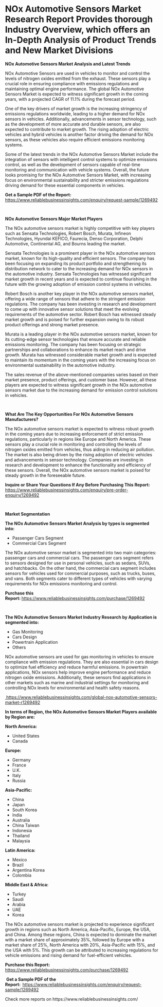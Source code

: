 <p><h1>NOx Automotive Sensors Market Research Report Provides thorough Industry Overview, which offers an In-Depth Analysis of Product Trends and New Market Divisions</h1></p><p><strong>NOx Automotive Sensors Market Analysis and Latest Trends</strong></p>
<p><p>NOx Automotive Sensors are used in vehicles to monitor and control the levels of nitrogen oxides emitted from the exhaust. These sensors play a crucial role in ensuring compliance with emissions regulations and maintaining optimal engine performance. The global NOx Automotive Sensors Market is expected to witness significant growth in the coming years, with a projected CAGR of 11.1% during the forecast period.</p><p>One of the key drivers of market growth is the increasing stringency of emissions regulations worldwide, leading to a higher demand for NOx sensors in vehicles. Additionally, advancements in sensor technology, such as the development of more accurate and durable sensors, are also expected to contribute to market growth. The rising adoption of electric vehicles and hybrid vehicles is another factor driving the demand for NOx sensors, as these vehicles also require efficient emissions monitoring systems.</p><p>Some of the latest trends in the NOx Automotive Sensors Market include the integration of sensors with intelligent control systems to optimize emissions control, as well as the development of sensors capable of real-time monitoring and communication with vehicle systems. Overall, the future looks promising for the NOx Automotive Sensors Market, with increasing focus on environmental sustainability and stricter emissions regulations driving demand for these essential components in vehicles.</p></p>
<p><strong>Get a Sample PDF of the Report:&nbsp;</strong> <a href="https://www.reliablebusinessinsights.com/enquiry/request-sample/1269492">https://www.reliablebusinessinsights.com/enquiry/request-sample/1269492</a></p>
<p>&nbsp;</p>
<p><strong>NOx Automotive Sensors Major Market Players</strong></p>
<p><p>The NOx automotive sensors market is highly competitive with key players such as Sensata Technologies, Robert Bosch, Murata, Infineon Technologies, Hyundai KEFICO, Faurecia, Denso Corporation, Delphi Automotive, Continental AG, and Bourns leading the market.</p><p>Sensata Technologies is a prominent player in the NOx automotive sensors market, known for its high-quality and efficient sensors. The company has been focusing on expanding its product portfolio and strengthening its distribution network to cater to the increasing demand for NOx sensors in the automotive industry. Sensata Technologies has witnessed significant market growth in recent years and is expected to continue flourishing in the future with the growing adoption of emission control systems in vehicles.</p><p>Robert Bosch is another key player in the NOx automotive sensors market, offering a wide range of sensors that adhere to the stringent emission regulations. The company has been investing in research and development to come up with innovative sensor solutions that meet the evolving requirements of the automotive sector. Robert Bosch has witnessed steady market growth and is poised for further expansion owing to its robust product offerings and strong market presence.</p><p>Murata is a leading player in the NOx automotive sensors market, known for its cutting-edge sensor technologies that ensure accurate and reliable emissions monitoring. The company has been focusing on strategic partnerships and collaborations to enhance its market reach and drive growth. Murata has witnessed considerable market growth and is expected to maintain its momentum in the coming years with the increasing focus on environmental sustainability in the automotive industry.</p><p>The sales revenue of the above-mentioned companies varies based on their market presence, product offerings, and customer base. However, all these players are expected to witness significant growth in the NOx automotive sensors market due to the increasing demand for emission control solutions in vehicles.</p></p>
<p>&nbsp;</p>
<p><strong>What Are The Key Opportunities For NOx Automotive Sensors Manufacturers?</strong></p>
<p><p>The NOx automotive sensors market is expected to witness robust growth in the coming years due to increasing enforcement of strict emission regulations, particularly in regions like Europe and North America. These sensors play a crucial role in monitoring and controlling the levels of nitrogen oxides emitted from vehicles, thus aiding in reducing air pollution. The market is also being driven by the rising adoption of electric vehicles and advancements in sensor technology. Companies are investing in research and development to enhance the functionality and efficiency of these sensors. Overall, the NOx automotive sensors market is poised for steady growth in the foreseeable future.</p></p>
<p><strong>Inquire or Share Your Questions If Any Before Purchasing This Report:</strong> <a href="https://www.reliablebusinessinsights.com/enquiry/pre-order-enquiry/1269492">https://www.reliablebusinessinsights.com/enquiry/pre-order-enquiry/1269492</a></p>
<p>&nbsp;</p>
<p><strong>Market Segmentation</strong></p>
<p><strong>The NOx Automotive Sensors Market Analysis by types is segmented into:</strong></p>
<p><ul><li>Passenger Cars Segment</li><li>Commercial Cars Segment</li></ul></p>
<p><p>The NOx automotive sensor market is segmented into two main categories: passenger cars and commercial cars. The passenger cars segment refers to sensors designed for use in personal vehicles, such as sedans, SUVs, and hatchbacks. On the other hand, the commercial cars segment includes sensors for vehicles used for commercial purposes, such as trucks, buses, and vans. Both segments cater to different types of vehicles with varying requirements for NOx emissions monitoring and control.</p></p>
<p><strong>Purchase this Report:&nbsp;</strong><a href="https://www.reliablebusinessinsights.com/purchase/1269492">https://www.reliablebusinessinsights.com/purchase/1269492</a></p>
<p>&nbsp;</p>
<p><strong>The NOx Automotive Sensors Market Industry Research by Application is segmented into:</strong></p>
<p><ul><li>Gas Monitoring</li><li>Cars Design</li><li>Powertrain Application</li><li>Others</li></ul></p>
<p><p>NOx automotive sensors are used for gas monitoring in vehicles to ensure compliance with emission regulations. They are also essential in cars design to optimize fuel efficiency and reduce harmful emissions. In powertrain applications, NOx sensors help improve engine performance and reduce nitrogen oxide emissions. Additionally, these sensors find applications in other markets such as marine and industrial settings for monitoring and controlling NOx levels for environmental and health safety reasons.</p></p>
<p><a href="https://www.reliablebusinessinsights.com/global-nox-automotive-sensors-market-r1269492">&nbsp;https://www.reliablebusinessinsights.com/global-nox-automotive-sensors-market-r1269492</a></p>
<p><strong>In terms of Region, the NOx Automotive Sensors Market Players available by Region are:</strong></p>
<p>
    <p> <strong> North America: </strong>
        <ul>
            <li>United States</li>
            <li>Canada</li>
        </ul>
        </p> 
    <p> <strong> Europe: </strong>
        <ul>
            <li>Germany</li>
            <li>France</li>
            <li>U.K.</li>
            <li>Italy</li>
            <li>Russia</li>
        </ul>
        </p> 
    <p> <strong> Asia-Pacific: </strong>
        <ul>
            <li>China</li>
            <li>Japan</li>
            <li>South Korea</li>
            <li>India</li>
            <li>Australia</li>
            <li>China Taiwan</li>
            <li>Indonesia</li>
            <li>Thailand</li>
            <li>Malaysia</li>
        </ul>
        </p> 
    <p> <strong> Latin America: </strong>
        <ul>
            <li>Mexico</li>
            <li>Brazil</li>
            <li>Argentina Korea</li>
            <li>Colombia</li>
        </ul>
        </p> 
    <p> <strong> Middle East & Africa: </strong>
        <ul>
            <li>Turkey</li>
            <li>Saudi</li>
            <li>Arabia</li>
            <li>UAE</li>
            <li>Korea</li>
        </ul>
    </p>
    </p>
<p><p>The NOx automotive sensors market is projected to experience significant growth in regions such as North America, Asia-Pacific, Europe, the USA, and China. Among these regions, China is expected to dominate the market with a market share of approximately 35%, followed by Europe with a market share of 25%, North America with 20%, Asia-Pacific with 15%, and the USA with 5%. This growth can be attributed to increasing regulations for vehicle emissions and rising demand for fuel-efficient vehicles.</p></p>
<p><strong>Purchase this Report: </strong><a href="https://www.reliablebusinessinsights.com/purchase/1269492">https://www.reliablebusinessinsights.com/purchase/1269492</a></p>
<p>&nbsp;<strong>Get a Sample PDF of the Report:&nbsp;&nbsp;</strong><a href="https://www.reliablebusinessinsights.com/enquiry/request-sample/1269492">https://www.reliablebusinessinsights.com/enquiry/request-sample/1269492</a></p>
<p><strong></strong></p>
<p>Check more reports on https://www.reliablebusinessinsights.com/</p>